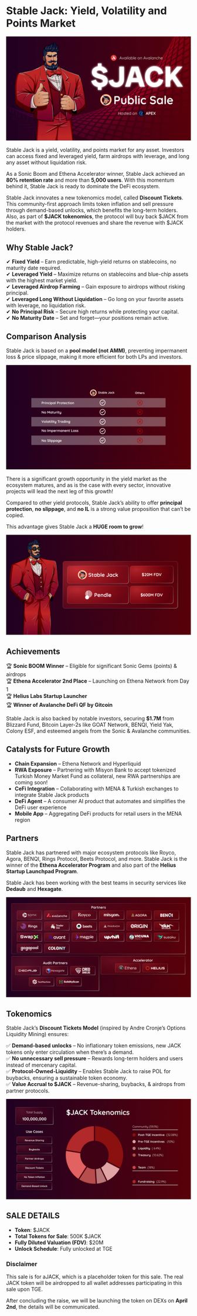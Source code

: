 # Stable Jack: Yield, Volatility and Points Market

![Stable Jack Image](https://raw.githubusercontent.com/DJHellscream/apex-featured-premiers/main/premier-markdown/0xE24bcb837aCe0d768B8E240B4cB9ef61B914cd57/apex_jack.jpg)

Stable Jack is a yield, volatility, and points market for any asset. Investors can access fixed and leveraged yield, farm airdrops with leverage, and long any asset without liquidation risk.

As a Sonic Boom and Ethena Accelerator winner, Stable Jack achieved an **80% retention rate** and more than **5,000 users**. With this momentum behind it, Stable Jack is ready to dominate the DeFi ecosystem.

Stable Jack innovates a new tokenomics model, called **Discount Tickets**. This community-first approach limits token inflation and sell pressure through demand-based unlocks, which benefits the long-term holders. Also, as part of **$JACK tokenomics**, the protocol will buy back $JACK from the market with the protocol revenues and share the revenue with $JACK holders.

## Why Stable Jack?
✔ **Fixed Yield** – Earn predictable, high-yield returns on stablecoins, no maturity date required.  
✔ **Leveraged Yield** – Maximize returns on stablecoins and blue-chip assets with the highest market yield.  
✔ **Leveraged Airdrop Farming** – Gain exposure to airdrops without risking principal.  
✔ **Leveraged Long Without Liquidation** – Go long on your favorite assets with leverage, no liquidation risk.  
✔ **No Principal Risk** – Secure high returns while protecting your capital.  
✔ **No Maturity Date** – Set and forget—your positions remain active.

## Comparison Analysis
Stable Jack is based on a **pool model (not AMM)**, preventing impermanent loss & price slippage, making it more efficient for both LPs and investors.

![Comparison Image](https://raw.githubusercontent.com/DJHellscream/apex-featured-premiers/main/premier-markdown/0xE24bcb837aCe0d768B8E240B4cB9ef61B914cd57/sj2.jpg)

There is a significant growth opportunity in the yield market as the ecosystem matures, and as is the case with every sector, innovative projects will lead the next leg of this growth!

Compared to other yield protocols, Stable Jack’s ability to offer **principal protection**, **no slippage**, and **no IL** is a strong value proposition that can’t be copied.

This advantage gives Stable Jack a **HUGE room to grow**!

![Growth Image](https://raw.githubusercontent.com/DJHellscream/apex-featured-premiers/main/premier-markdown/0xE24bcb837aCe0d768B8E240B4cB9ef61B914cd57/sj3.jpg)

## Achievements
🏆 **Sonic BOOM Winner** – Eligible for significant Sonic Gems (points) & airdrops  
🏆 **Ethena Accelerator 2nd Place** – Launching on Ethena Network from Day 1  
🏆 **Helius Labs Startup Launcher**  
🏆 **Winner of Avalanche DeFi QF by Gitcoin**

Stable Jack is also backed by notable investors, securing **$1.7M** from Blizzard Fund, Bitcoin Layer-2s like GOAT Network, BENQI, Yield Yak, Colony ESF, and esteemed angels from the Sonic & Avalanche communities.

## Catalysts for Future Growth
- **Chain Expansion** – Ethena Network and Hyperliquid  
- **RWA Exposure** – Partnering with Misyon Bank to accept tokenized Turkish Money Market Fund as collateral, new RWA partnerships are coming soon!  
- **CeFi Integration** – Collaborating with MENA & Turkish exchanges to integrate Stable Jack products  
- **DeFi Agent** – A consumer AI product that automates and simplifies the DeFi user experience  
- **Mobile App** – Aggregating DeFi products for retail users in the MENA region  

## Partners
Stable Jack has partnered with major ecosystem protocols like Royco, Agora, BENQI, Rings Protocol, Beets Protocol, and more. Stable Jack is the winner of the **Ethena Accelerator Program** and also part of the **Helius Startup Launchpad Program**.

Stable Jack has been working with the best teams in security services like **Dedaub** and **Hexagate**.

![Partners Image](https://raw.githubusercontent.com/DJHellscream/apex-featured-premiers/main/premier-markdown/0xE24bcb837aCe0d768B8E240B4cB9ef61B914cd57/partners.jpg)

## Tokenomics
Stable Jack’s **Discount Tickets Model** (inspired by Andre Cronje’s Options Liquidity Mining) ensures:

✅ **Demand-based unlocks** – No inflationary token emissions, new JACK tokens only enter circulation when there’s a demand.  
✅ **No unnecessary sell pressure** – Rewards long-term holders and users instead of mercenary capital.  
✅ **Protocol-Owned-Liquidity** – Enables Stable Jack to raise POL for buybacks, ensuring a sustainable token economy.  
✅ **Value Accrual to $JACK** – Revenue-sharing, buybacks, & airdrops from partner protocols.

![Tokenomics Image](https://raw.githubusercontent.com/DJHellscream/apex-featured-premiers/main/premier-markdown/0xE24bcb837aCe0d768B8E240B4cB9ef61B914cd57/tokenomics.jpg)

## SALE DETAILS
- **Token**: $JACK  
- **Total Tokens for Sale**: 500K $JACK  
- **Fully Diluted Valuation (FDV)**: $20M  
- **Unlock Schedule**: Fully unlocked at TGE

### Disclaimer
This sale is for aJACK, which is a placeholder token for this sale. The real JACK token will be airdropped to all wallet addresses participating in this sale upon TGE.

After concluding the raise, we will be launching the token on DEXs on **April 2nd**, the details will be communicated.
